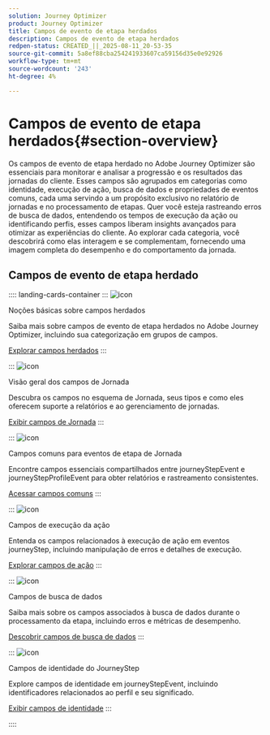 ```yaml
---
solution: Journey Optimizer
product: Journey Optimizer
title: Campos de evento de etapa herdados
description: Campos de evento de etapa herdados
redpen-status: CREATED_||_2025-08-11_20-53-35
source-git-commit: 5a8ef88cba254241933607ca59156d35e0e92926
workflow-type: tm+mt
source-wordcount: '243'
ht-degree: 4%

---
```



# Campos de evento de etapa herdados{#section-overview}

Os campos de evento de etapa herdado no Adobe Journey Optimizer são essenciais para monitorar e analisar a progressão e os resultados das jornadas do cliente. Esses campos são agrupados em categorias como identidade, execução de ação, busca de dados e propriedades de eventos comuns, cada uma servindo a um propósito exclusivo no relatório de jornadas e no processamento de etapas. Quer você esteja rastreando erros de busca de dados, entendendo os tempos de execução da ação ou identificando perfis, esses campos liberam insights avançados para otimizar as experiências do cliente. Ao explorar cada categoria, você descobrirá como elas interagem e se complementam, fornecendo uma imagem completa do desempenho e do comportamento da jornada.

## Campos de evento de etapa herdado

:::: landing-cards-container
:::
![icon](https://cdn.experienceleague.adobe.com/icons/book.svg?lang=pt-BR)

Noções básicas sobre campos herdados

Saiba mais sobre campos de evento de etapa herdados no Adobe Journey Optimizer, incluindo sua categorização em grupos de campos.

[Explorar campos herdados](../using/reports/sharing-legacy-fields.md)
:::

:::
![icon](https://cdn.experienceleague.adobe.com/icons/chart-line.svg?lang=pt-BR)

Visão geral dos campos de Jornada

Descubra os campos no esquema de Jornada, seus tipos e como eles oferecem suporte a relatórios e ao gerenciamento de jornadas.

[Exibir campos de Jornada](../using/reports/sharing-journey-fields.md)
:::

:::
![icon](https://cdn.experienceleague.adobe.com/icons/list-check.svg?lang=pt-BR)

Campos comuns para eventos de etapa de Jornada

Encontre campos essenciais compartilhados entre journeyStepEvent e journeyStepProfileEvent para obter relatórios e rastreamento consistentes.

[Acessar campos comuns](../using/reports/sharing-common-fields.md)
:::

:::
![icon](https://cdn.experienceleague.adobe.com/icons/gear.svg?lang=pt-BR)

Campos de execução da ação

Entenda os campos relacionados à execução de ação em eventos journeyStep, incluindo manipulação de erros e detalhes de execução.

[Explorar campos de ação](../using/reports/sharing-execution-fields.md)
:::

:::
![icon](https://cdn.experienceleague.adobe.com/icons/code-branch.svg?lang=pt-BR)

Campos de busca de dados

Saiba mais sobre os campos associados à busca de dados durante o processamento da etapa, incluindo erros e métricas de desempenho.

[Descobrir campos de busca de dados](../using/reports/sharing-fetch-fields.md)
:::

:::
![icon](https://cdn.experienceleague.adobe.com/icons/bullseye.svg?lang=pt-BR)

Campos de identidade do JourneyStep

Explore campos de identidade em journeyStepEvent, incluindo identificadores relacionados ao perfil e seu significado.

[Exibir campos de identidade](../using/reports/sharing-identity-fields.md)
:::

::::
